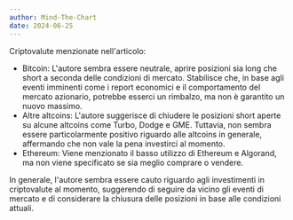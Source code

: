 ```yaml
---
author: Mind-The-Chart 
date: 2024-06-25
---
```


Criptovalute menzionate nell'articolo:

- Bitcoin: L'autore sembra essere neutrale, aprire posizioni sia long che short a seconda delle condizioni di mercato. Stabilisce che, in base agli eventi imminenti come i report economici e il comportamento del mercato azionario, potrebbe esserci un rimbalzo, ma non è garantito un nuovo massimo.
- Altre altcoins: L'autore suggerisce di chiudere le posizioni short aperte su alcune altcoins come Turbo, Dodge e GME. Tuttavia, non sembra essere particolarmente positivo riguardo alle altcoins in generale, affermando che non vale la pena investirci al momento.
- Ethereum: Viene menzionato il basso utilizzo di Ethereum e Algorand, ma non viene specificato se sia meglio comprare o vendere.

In generale, l'autore sembra essere cauto riguardo agli investimenti in criptovalute al momento, suggerendo di seguire da vicino gli eventi di mercato e di considerare la chiusura delle posizioni in base alle condizioni attuali.
